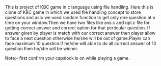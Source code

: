 This is project of KBC game in c language using file handling.
Here this is clone of KBC game in which we used file handling concept to store questions and aslo we used random function to get only one question at a time on your window.Then we have two files like ans.c and opt.c file for getting correct answer and correct option for that perticular question. If answer given by player is match with our correct answer then player allow to face a next question otherwise he/she will be out of game.Player can face maximum 10 question.If he/she will able to do all correct answer of 10 question then he/she will be winner.

Note:- first confirm your capslock is on while playing a game.
